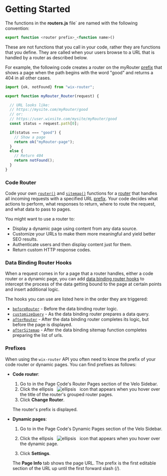 # Getting Started
  
The functions in the **routers.js** file` are named with the following convention:

``` javascript
export function <router prefix>_<function name>()
```

These are not functions that you call in your code, rather they are functions
that you define. They are called when your users browse to a URL that is handled
by a router as described below.

For example, the following code creates a router on the myRouter [prefix](#prefixes) that
shows a page when the path begins with the word "good" and returns a 404 in
all other cases.

```javascript
import {ok, notFound} from "wix-router";

export function myRouter_Router(request) {

  // URL looks like:
  // https://mysite.com/myRouter/good
  // or:
  // https://user.wixsite.com/mysite/myRouter/good
  const status = request.path[0];

  if(status === "good") {
    // Show a page
    return ok("myRouter-page");
  }
  else {
    // Return 404
    return notFound();
  }
}
```

### Code Router
Code your own [`router()`](#router) and [`sitemap()`](#sitemap) functions for a
[router](https://support.wix.com/en/article/routers) that handles all incoming
requests with a specified URL [prefix](#prefixes). Your code decides what actions to
perform, what responses to return, where to route the request, and what data
to pass to pages.

You might want to use a router to:

+ Display a dynamic page using content from any data source.
+ Customize your URLs to make them more meaningful and yield better SEO results.
+ Authenticate users and then display content just for them.
+ Return custom HTTP response codes.


### Data Binding Router Hooks
When a request comes in for a page that a router handles, either a code router
or a dynamic page, you can add [data binding router hooks](https://support.wix.com/en/article/data-binding-router-hooks)
to intercept the process of the data getting bound to the page at certain
points and insert additional logic.

The hooks you can use are listed here in the order they are triggered:

+ [`beforeRouter`](/wix-router/beforeRouter) - Before the data binding router logic.
+ [`customizeQuery`](/wix-router/customizeQuery) - As the data binding router prepares a data query.
+ [`afterRouter`](/wix-router/afterRouter) - After the data binding router completes its logic, but before the page is displayed.
+ [`afterSitemap`](/wix-router/afterSitemap) - After the data binding sitemap function completes preparing the list of urls.

### Prefixes
When using the `wix-router` API you often need to know the prefix of your code router
or dynamic pages. You can find prefixes as follows:

+ **Code router**:

    1. Go to  in the Page Code's Router Pages section of the Velo Sidebar.
    1. Click the ellipsis &nbsp; ![ellipsis](../assets/images/ellipses.png) &nbsp; icon that appears when you hover over the title of the router's grouped router pages.
    1. Click **Change Router**.

  The router's prefix is displayed.


+ **Dynamic pages**:

  1. Go to  in the Page Code's Dynamic Pages section of the Velo Sidebar.

  1. Click the ellipsis &nbsp; ![ellipsis](../assets/images/ellipses.png) &nbsp; icon that appears when you hover over the dynamic page.

  1. Click **Settings**.

  The **Page Info** tab shows the page URL. The prefix is the
  first editable section of the URL up until the first forward slash (/).